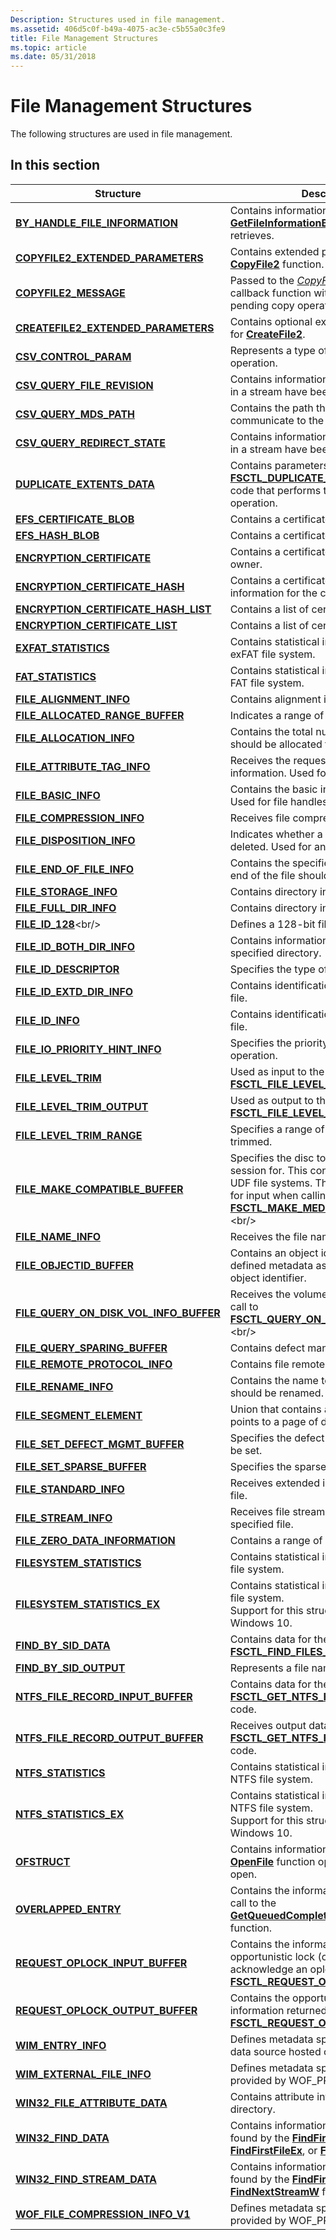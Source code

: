 ```yaml
---
Description: Structures used in file management.
ms.assetid: 406d5c0f-b49a-4075-ac3e-c5b55a0c3fe9
title: File Management Structures
ms.topic: article
ms.date: 05/31/2018
---
```


# File Management Structures

The following structures are used in file management.

## In this section



| Structure                                                                                         | Description                                                                                                                                                                                                                          |
|---------------------------------------------------------------------------------------------------|--------------------------------------------------------------------------------------------------------------------------------------------------------------------------------------------------------------------------------------|
| [**BY\_HANDLE\_FILE\_INFORMATION**](/windows/desktop/api/FileAPI/ns-fileapi-by_handle_file_information)<br/>                | Contains information that the [**GetFileInformationByHandle**](/windows/desktop/api/FileAPI/nf-fileapi-getfileinformationbyhandle) function retrieves.<br/>                                                                                                        |
| [**COPYFILE2\_EXTENDED\_PARAMETERS**](/windows/desktop/api/WinBase/ns-winbase-copyfile2_extended_parameters)<br/>               | Contains extended parameters for the [**CopyFile2**](/windows/desktop/api/WinBase/nf-winbase-copyfile2) function.<br/>                                                                                                                                             |
| [**COPYFILE2\_MESSAGE**](/windows/desktop/api/WinBase/ns-winbase-copyfile2_message)<br/>                                        | Passed to the [*CopyFile2ProgressRoutine*](/windows/desktop/api/WinBase/nc-winbase-pcopyfile2_progress_routine) callback function with information about a pending copy operation.<br/>                                                                               |
| [**CREATEFILE2\_EXTENDED\_PARAMETERS**](/windows/desktop/api/FileAPI/ns-fileapi-createfile2_extended_parameters)<br/>           | Contains optional extended parameters for [**CreateFile2**](/windows/desktop/api/FileAPI/nf-fileapi-createfile2).<br/>                                                                                                                                             |
| [**CSV\_CONTROL\_PARAM**](/windows/desktop/api/WinIoCtl/ns-winioctl-csv_control_param)<br/>                                       | Represents a type of CSV control operation.<br/>                                                                                                                                                                               |
| [**CSV\_QUERY\_FILE\_REVISION**](/windows/desktop/api/WinIoCtl/ns-winioctl-csv_query_file_revision)<br/>                          | Contains information about whether files in a stream have been modified.<br/>                                                                                                                                                  |
| [**CSV\_QUERY\_MDS\_PATH**](/windows/desktop/api/WinIoCtl/ns-winioctl-csv_query_mds_path)<br/>                                    | Contains the path that is used by CSV to communicate to the MDS.<br/>                                                                                                                                                          |
| [**CSV\_QUERY\_REDIRECT\_STATE**](/windows/desktop/api/WinIoCtl/ns-winioctl-csv_query_redirect_state)<br/>                        | Contains information about whether files in a stream have been redirected.<br/>                                                                                                                                                |
| [**DUPLICATE\_EXTENTS\_DATA**](/windows/desktop/api/WinIoCtl/ns-winioctl-duplicate_extents_data)<br/>                             | Contains parameters for the [**FSCTL\_DUPLICATE\_EXTENTS**](https://msdn.microsoft.com/library/Mt590823(v=VS.85).aspx) control code that performs the [Block Cloning](block-cloning.md) operation.<br/>                                             |
| [**EFS\_CERTIFICATE\_BLOB**](/windows/win32/api/winefs/ns-winefs-efs_certificate_blob)<br/>                             | Contains a certificate.<br/>                                                                                                                                                                                                   |
| [**EFS\_HASH\_BLOB**](/windows/desktop/api/Winefs/ns-winefs-efs_hash_blob)<br/>                                           | Contains a certificate hash.<br/>                                                                                                                                                                                              |
| [**ENCRYPTION\_CERTIFICATE**](/windows/desktop/api/Winefs/ns-winefs-encryption_certificate)<br/>                          | Contains a certificate and the SID of its owner.<br/>                                                                                                                                                                          |
| [**ENCRYPTION\_CERTIFICATE\_HASH**](/windows/desktop/api/WinEfs/ns-winefs-encryption_certificate_hash)<br/>               | Contains a certificate hash and display information for the certificate.<br/>                                                                                                                                                  |
| [**ENCRYPTION\_CERTIFICATE\_HASH\_LIST**](/windows/desktop/api/WinEfs/ns-winefs-encryption_certificate_hash_list)<br/>    | Contains a list of certificate hashes.<br/>                                                                                                                                                                                    |
| [**ENCRYPTION\_CERTIFICATE\_LIST**](/windows/desktop/api/WinEfs/ns-winefs-encryption_certificate_list)<br/>               | Contains a list of certificates.<br/>                                                                                                                                                                                          |
| [**EXFAT\_STATISTICS**](/windows/desktop/api/WinIoCtl/ns-winioctl-exfat_statistics)<br/>                                          | Contains statistical information from the exFAT file system.<br/>                                                                                                                                                              |
| [**FAT\_STATISTICS**](/windows/desktop/api/WinIoCtl/ns-winioctl-fat_statistics)<br/>                                          | Contains statistical information from the FAT file system.<br/>                                                                                                                                                                |
| [**FILE\_ALIGNMENT\_INFO**](/windows/desktop/api/WinBase/ns-winbase-file_alignment_info)<br/>                                   | Contains alignment information for a file.<br/>                                                                                                                                                                                |
| [**FILE\_ALLOCATED\_RANGE\_BUFFER**](/windows/desktop/api/WinIoCtl/ns-winioctl-file_allocated_range_buffer)<br/>              | Indicates a range of bytes in a file.<br/>                                                                                                                                                                                     |
| [**FILE\_ALLOCATION\_INFO**](/windows/desktop/api/WinBase/ns-winbase-file_allocation_info)<br/>                                 | Contains the total number of bytes that should be allocated for a file.<br/>                                                                                                                                                   |
| [**FILE\_ATTRIBUTE\_TAG\_INFO**](/windows/desktop/api/WinBase/ns-winbase-file_attribute_tag_info)<br/>                          | Receives the requested file attribute information. Used for any handles.<br/>                                                                                                                                                  |
| [**FILE\_BASIC\_INFO**](/windows/desktop/api/WinBase/ns-winbase-file_basic_info)<br/>                                           | Contains the basic information for a file. Used for file handles.<br/>                                                                                                                                                         |
| [**FILE\_COMPRESSION\_INFO**](/windows/desktop/api/WinBase/ns-winbase-file_compression_info)<br/>                               | Receives file compression information.<br/>                                                                                                                                                                                    |
| [**FILE\_DISPOSITION\_INFO**](/windows/desktop/api/WinBase/ns-winbase-file_disposition_info)<br/>                               | Indicates whether a file should be deleted. Used for any handles.<br/>                                                                                                                                                         |
| [**FILE\_END\_OF\_FILE\_INFO**](/windows/desktop/api/WinBase/ns-winbase-file_end_of_file_info)<br/>                             | Contains the specified value to which the end of the file should be set. <br/>                                                                                                                                                 |
| [**FILE\_STORAGE\_INFO**](/windows/desktop/api/WinBase/ns-winbase-file_storage_info)<br/>                                       | Contains directory information for a file.<br/>                                                                                                                                                                                |
| [**FILE\_FULL\_DIR\_INFO**](/windows/desktop/api/WinBase/ns-winbase-file_full_dir_info)<br/>                                    | Contains directory information for a file.<br/>                                                                                                                                                                                |
| [**FILE\_ID\_128**](https://msdn.microsoft.com/library/Hh965605(v=VS.85).aspx)<br/>                                               | Defines a 128-bit file identifier.<br/>                                                                                                                                                                                        |
| [**FILE\_ID\_BOTH\_DIR\_INFO**](/windows/desktop/api/WinBase/ns-winbase-file_id_both_dir_info)<br/>                             | Contains information about files in the specified directory.<br/>                                                                                                                                                              |
| [**FILE\_ID\_DESCRIPTOR**](/windows/desktop/api/WinBase/ns-winbase-file_id_descriptor)<br/>                                     | Specifies the type of ID that is being used.<br/>                                                                                                                                                                              |
| [**FILE\_ID\_EXTD\_DIR\_INFO**](/windows/desktop/api/WinBase/ns-winbase-file_id_extd_dir_info)<br/>                             | Contains identification information for a file.<br/>                                                                                                                                                                           |
| [**FILE\_ID\_INFO**](/windows/desktop/api/WinBase/ns-winbase-file_id_info)<br/>                                                 | Contains identification information for a file.<br/>                                                                                                                                                                           |
| [**FILE\_IO\_PRIORITY\_HINT\_INFO**](/windows/desktop/api/WinBase/ns-winbase-file_io_priority_hint_info)<br/>                   | Specifies the priority hint for a file I/O operation.<br/>                                                                                                                                                                     |
| [**FILE\_LEVEL\_TRIM**](/windows/desktop/api/WinIoCtl/ns-winioctl-file_level_trim)<br/>                                           | Used as input to the [**FSCTL\_FILE\_LEVEL\_TRIM**](https://msdn.microsoft.com/library/Hh447306(v=VS.85).aspx) control code.<br/>                                                                                                                              |
| [**FILE\_LEVEL\_TRIM\_OUTPUT**](/windows/desktop/api/WinIoCtl/ns-winioctl-file_level_trim_output)<br/>                            | Used as output to the [**FSCTL\_FILE\_LEVEL\_TRIM**](https://msdn.microsoft.com/library/Hh447306(v=VS.85).aspx) control code.<br/>                                                                                                                             |
| [**FILE\_LEVEL\_TRIM\_RANGE**](/windows/desktop/api/WinIoCtl/ns-winioctl-file_level_trim_range)<br/>                              | Specifies a range of a file that is to be trimmed.<br/>                                                                                                                                                                        |
| [**FILE\_MAKE\_COMPATIBLE\_BUFFER**](/windows/desktop/api/WinIoCtl/ns-winioctl-file_make_compatible_buffer)<br/>                  | Specifies the disc to close the current session for. This control code is used for UDF file systems. This structure is used for input when calling [**FSCTL\_MAKE\_MEDIA\_COMPATIBLE**](https://msdn.microsoft.com/library/Aa964900(v=VS.85).aspx).<br/> |
| [**FILE\_NAME\_INFO**](/windows/desktop/api/WinBase/ns-winbase-file_name_info)<br/>                                             | Receives the file name.<br/>                                                                                                                                                                                                   |
| [**FILE\_OBJECTID\_BUFFER**](/windows/desktop/api/WinIoCtl/ns-winioctl-file_objectid_buffer)<br/>                             | Contains an object identifier and user-defined metadata associated with the object identifier.<br/>                                                                                                                            |
| [**FILE\_QUERY\_ON\_DISK\_VOL\_INFO\_BUFFER**](/windows/desktop/api/WinIoCtl/ns-winioctl-file_query_on_disk_vol_info_buffer)<br/> | Receives the volume information from a call to [**FSCTL\_QUERY\_ON\_DISK\_VOLUME\_INFO**](https://msdn.microsoft.com/library/Aa964901(v=VS.85).aspx).<br/>                                                                                           |
| [**FILE\_QUERY\_SPARING\_BUFFER**](/windows/desktop/api/WinIoCtl/ns-winioctl-file_query_sparing_buffer)<br/>                      | Contains defect management properties.<br/>                                                                                                                                                                                    |
| [**FILE\_REMOTE\_PROTOCOL\_INFO**](/windows/desktop/api/WinBase/ns-winbase-file_remote_protocol_info)<br/>               | Contains file remote protocol information.<br/>                                                                                                                                                                                |
| [**FILE\_RENAME\_INFO**](/windows/desktop/api/WinBase/ns-winbase-file_rename_info)<br/>                                         | Contains the name to which the file should be renamed.<br/>                                                                                                                                                                    |
| [**FILE\_SEGMENT\_ELEMENT**](/windows/desktop/api/WinNT/ns-winnt-_file_segment_element)<br/>                                 | Union that contains a 64-bit value that points to a page of data.<br/>                                                                                                                                                         |
| [**FILE\_SET\_DEFECT\_MGMT\_BUFFER**](/windows/desktop/api/WinIoCtl/ns-winioctl-file_set_defect_mgmt_buffer)<br/>                 | Specifies the defect management state to be set.<br/>                                                                                                                                                                          |
| [**FILE\_SET\_SPARSE\_BUFFER**](/windows/desktop/api/WinIoCtl/ns-winioctl-file_set_sparse_buffer)<br/>                            | Specifies the sparse state to be set.<br/>                                                                                                                                                                                     |
| [**FILE\_STANDARD\_INFO**](/windows/desktop/api/WinBase/ns-winbase-file_standard_info)<br/>                                     | Receives extended information for the file.<br/>                                                                                                                                                                               |
| [**FILE\_STREAM\_INFO**](/windows/desktop/api/WinBase/ns-winbase-file_stream_info)<br/>                                         | Receives file stream information for the specified file.<br/>                                                                                                                                                                  |
| [**FILE\_ZERO\_DATA\_INFORMATION**](/windows/desktop/api/WinIoCtl/ns-winioctl-file_zero_data_information)<br/>                | Contains a range of a file to set to zeros. <br/>                                                                                                                                                                              |
| [**FILESYSTEM\_STATISTICS**](/windows/desktop/api/WinIoCtl/ns-winioctl-filesystem_statistics)<br/>                                | Contains statistical information from the file system.<br/>                                                                                                                                                                    |
| [**FILESYSTEM\_STATISTICS\_EX**](/windows/desktop/api/WinIoCtl/ns-winioctl-filesystem_statistics_ex)<br/>                         | Contains statistical information from the file system.<br/> Support for this structure started with Windows 10.<br/>                                                                                                     |
| [**FIND\_BY\_SID\_DATA**](/windows/desktop/api/WinIoCtl/ns-winioctl-find_by_sid_data)<br/>                                        | Contains data for the [**FSCTL\_FIND\_FILES\_BY\_SID**](https://msdn.microsoft.com/library/Aa364566(v=VS.85).aspx) control code.<br/>                                                                                                                        |
| [**FIND\_BY\_SID\_OUTPUT**](/windows/desktop/api/WinIoCtl/ns-winioctl-find_by_sid_output)<br/>                                    | Represents a file name.<br/>                                                                                                                                                                                                   |
| [**NTFS\_FILE\_RECORD\_INPUT\_BUFFER**](/windows/desktop/api/WinIoCtl/ns-winioctl-ntfs_file_record_input_buffer)<br/>         | Contains data for the [**FSCTL\_GET\_NTFS\_FILE\_RECORD**](https://msdn.microsoft.com/library/Aa364568(v=VS.85).aspx) control code.<br/>                                                                                                                  |
| [**NTFS\_FILE\_RECORD\_OUTPUT\_BUFFER**](/windows/desktop/api/WinIoCtl/ns-winioctl-ntfs_file_record_output_buffer)<br/>       | Receives output data from the [**FSCTL\_GET\_NTFS\_FILE\_RECORD**](https://msdn.microsoft.com/library/Aa364568(v=VS.85).aspx) control code.<br/>                                                                                                          |
| [**NTFS\_STATISTICS**](/windows/desktop/api/WinIoCtl/ns-winioctl-ntfs_statistics)<br/>                                        | Contains statistical information from the NTFS file system.<br/>                                                                                                                                                               |
| [**NTFS\_STATISTICS\_EX**](/windows/desktop/api/WinIoCtl/ns-winioctl-ntfs_statistics_ex)<br/>                                     | Contains statistical information from the NTFS file system.<br/> Support for this structure started with Windows 10.<br/>                                                                                                |
| [**OFSTRUCT**](/windows/desktop/api/WinBase/ns-winbase-ofstruct)<br/>                                                       | Contains information about a file that the [**OpenFile**](/windows/desktop/api/WinBase/nf-winbase-openfile) function opened or attempted to open.<br/>                                                                                                             |
| [**OVERLAPPED\_ENTRY**](/windows/desktop/api/MinWinBase/ns-minwinbase-overlapped_entry)<br/>                                          | Contains the information returned by a call to the [**GetQueuedCompletionStatusEx**](getqueuedcompletionstatusex-func.md) function.<br/>                                                                                      |
| [**REQUEST\_OPLOCK\_INPUT\_BUFFER**](/windows/desktop/api/WinIoCtl/ns-winioctl-request_oplock_input_buffer)<br/>                  | Contains the information to request an opportunistic lock (oplock) or to acknowledge an oplock break with the [**FSCTL\_REQUEST\_OPLOCK**](https://msdn.microsoft.com/library/Ee681828(v=VS.85).aspx) control code.<br/>                                        |
| [**REQUEST\_OPLOCK\_OUTPUT\_BUFFER**](/windows/desktop/api/WinIoCtl/ns-winioctl-request_oplock_output_buffer)<br/>                | Contains the opportunistic lock (oplock) information returned by the [**FSCTL\_REQUEST\_OPLOCK**](https://msdn.microsoft.com/library/Ee681828(v=VS.85).aspx) control code.<br/>                                                                                 |
| [**WIM\_ENTRY\_INFO**](/windows/desktop/api/wofapi/ns-wofapi-wim_entry_info)<br/>                                             | Defines metadata specific to each WIM data source hosted on a volume.<br/>                                                                                                                                                     |
| [**WIM\_EXTERNAL\_FILE\_INFO**](/windows/desktop/api/wofapi/ns-wofapi-wim_external_file_info)<br/>                            | Defines metadata specific to files provided by WOF\_PROVIDER\_WIM.<br/>                                                                                                                                                        |
| [**WIN32\_FILE\_ATTRIBUTE\_DATA**](/windows/desktop/api/fileapi/ns-fileapi-win32_file_attribute_data)<br/>                  | Contains attribute information for a file or directory.<br/>                                                                                                                                                                   |
| [**WIN32\_FIND\_DATA**](/windows/desktop/api/MinWinBase/ns-minwinbase-win32_find_dataa)<br/>                                       | Contains information about the file that is found by the [**FindFirstFile**](/windows/desktop/api/FileAPI/nf-fileapi-findfirstfilea), [**FindFirstFileEx**](/windows/desktop/api/FileAPI/nf-fileapi-findfirstfileexa), or [**FindNextFile**](/windows/desktop/api/FileAPI/nf-fileapi-findnextfilea) function.<br/>                            |
| [**WIN32\_FIND\_STREAM\_DATA**](/windows/desktop/api/fileapi/ns-fileapi-win32_find_stream_data)<br/>                        | Contains information about the stream found by the [**FindFirstStreamW**](/windows/desktop/api/fileapi/nf-fileapi-findfirststreamw) or [**FindNextStreamW**](/windows/desktop/api/fileapi/nf-fileapi-findnextstreamw) function.<br/>                                                                   |
| [**WOF\_FILE\_COMPRESSION\_INFO\_V1**](/windows/desktop/api/wofapi/ns-wofapi-wof_file_compression_info_v1)<br/>               | Defines metadata specific to files provided by WOF\_PROVIDER\_FILE.<br/>                                                                                                                                                       |



 

 

 




